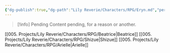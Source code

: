 ```yaml
---
{"dg-publish":true,"dg-path":"Lily Reverie/Characters/RPG/Eryn.md","permalink":"/lily-reverie/characters/rpg/eryn/","created":"2023-06-29T02:57:08.949-03:00","updated":"2024-01-20T04:59:44.094-03:00"}
---
```



>[!info] Pending
>Content pending, for a reason or another.


[[005. Projects/Lily Reverie/Characters/RPG/Beatrice\|Beatrice]]
[[005. Projects/Lily Reverie/Characters/RPG/Shizue\|Shizue]]
[[005. Projects/Lily Reverie/Characters/RPG/Arielle\|Arielle]]